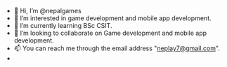 - 👋 Hi, I’m @nepalgames
- 👀 I’m interested in game development and mobile app development.
- 🌱 I’m currently learning BSc CSIT.
- 💞️ I’m looking to collaborate on Game development and mobile app development.
- 📫 You can reach me through the email address "neplay7@gmail.com".
- 

<!---
nepalgames/nepalgames is a ✨ special ✨ repository because its `README.md` (this file) appears on your GitHub profile.
You can click the Preview link to take a look at your changes.
--->
